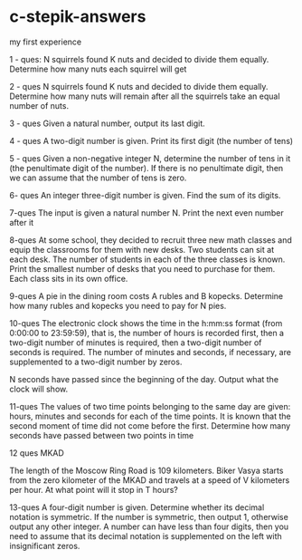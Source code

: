 # c-stepik-answers
my first experience

1 - ques:
N squirrels found K nuts and decided to divide them equally. Determine how many nuts each squirrel will get

2 - ques
N squirrels found K nuts and decided to divide them equally. Determine how many nuts will remain after all the squirrels take an equal number of nuts.

3 - ques
Given a natural number, output its last digit.

4 - ques
A two-digit number is given. Print its first digit (the number of tens)

5 - ques
Given a non-negative integer N, determine the number of tens in it (the penultimate digit of the number). If there is no penultimate digit,
then we can assume that the number of tens is zero.

6- ques
An integer three-digit number is given. Find the sum of its digits.

7-ques
The input is given a natural number N. Print the next even number after it

8-ques
At some school, they decided to recruit three new math classes and equip the classrooms for them with new desks.
Two students can sit at each desk. The number of students in each of the three classes is known. Print the smallest number of desks that you need to purchase for them.
Each class sits in its own office.

9-ques
A pie in the dining room costs A rubles and B kopecks. Determine how many rubles and kopecks you need to pay for N pies.

10-ques
The electronic clock shows the time in the h:mm:ss format (from 0:00:00 to 23:59:59), that is,
the number of hours is recorded first, then a two-digit number of minutes is required, then a two-digit number of seconds is required.
The number of minutes and seconds, if necessary, are supplemented to a two-digit number by zeros.

N seconds have passed since the beginning of the day. Output what the clock will show.

11-ques
The values of two time points belonging to the same day are given: hours, minutes and seconds for each of the time points.
It is known that the second moment of time did not come before the first.
Determine how many seconds have passed between two points in time

12 ques
MKAD

The length of the Moscow Ring Road is 109 kilometers. 
Biker Vasya starts from the zero kilometer of the MKAD and travels at a speed of V kilometers per hour. At what point will it stop in T hours?

13-ques
A four-digit number is given. Determine whether its decimal notation is symmetric. If the number is symmetric, then output 1, otherwise output any other integer.
A number can have less than four digits, then you need to assume that its decimal notation is supplemented on the left with insignificant zeros.


